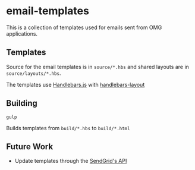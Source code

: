 # email-templates
This is a collection of templates used for emails sent from OMG applications.

## Templates
Source for the email templates is in `source/*.hbs` and shared layouts are in `source/layouts/*.hbs`.

The templates use [Handlebars.js](http://handlebarsjs.com/) with [handlebars-layout](https://www.npmjs.com/package/handlebars-layouts)

## Building
    gulp
Builds templates from `build/*.hbs` to `build/*.html`

## Future Work
* Update templates through the [SendGrid's API](https://sendgrid.com/docs/API_Reference/Web_API_v3/Transactional_Templates/templates.html)
